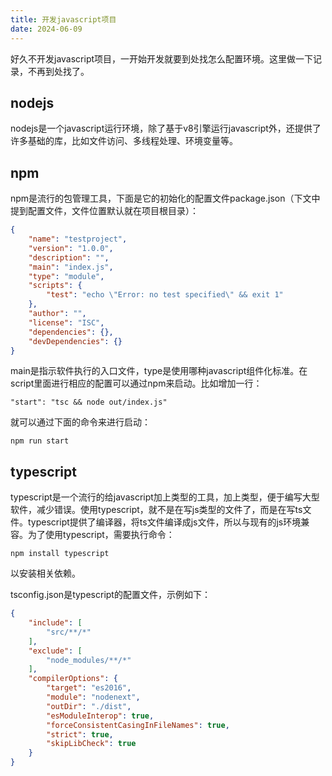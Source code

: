 ```yaml
---
title: 开发javascript项目
date: 2024-06-09
---
```


好久不开发javascript项目，一开始开发就要到处找怎么配置环境。这里做一下记录，不再到处找了。

## nodejs

nodejs是一个javascript运行环境，除了基于v8引擎运行javascript外，还提供了许多基础的库，比如文件访问、多线程处理、环境变量等。

## npm

npm是流行的包管理工具，下面是它的初始化的配置文件package.json（下文中提到配置文件，文件位置默认就在项目根目录）：

```json
{
    "name": "testproject",
    "version": "1.0.0",
    "description": "",
    "main": "index.js",
    "type": "module",
    "scripts": {
        "test": "echo \"Error: no test specified\" && exit 1"
    },
    "author": "",
    "license": "ISC",
    "dependencies": {},
    "devDependencies": {}
}
```

main是指示软件执行的入口文件，type是使用哪种javascript组件化标准。在script里面进行相应的配置可以通过npm来启动。比如增加一行：

```text
"start": "tsc && node out/index.js"
```

就可以通过下面的命令来进行启动：

```shell
npm run start
```

## typescript

typescript是一个流行的给javascript加上类型的工具，加上类型，便于编写大型软件，减少错误。使用typescript，就不是在写js类型的文件了，而是在写ts文件。typescript提供了编译器，将ts文件编译成js文件，所以与现有的js环境兼容。为了使用typescript，需要执行命令：

```shell
npm install typescript
```

以安装相关依赖。

tsconfig.json是typescript的配置文件，示例如下：

```json
{
    "include": [
        "src/**/*"
    ],
    "exclude": [
        "node_modules/**/*"
    ],
    "compilerOptions": {
        "target": "es2016",
        "module": "nodenext",
        "outDir": "./dist",
        "esModuleInterop": true,
        "forceConsistentCasingInFileNames": true,
        "strict": true,
        "skipLibCheck": true
    }
}
```

